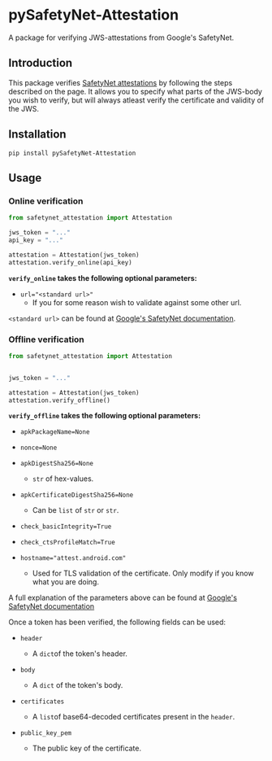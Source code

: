 # pySafetyNet-Attestation

A package for verifying JWS-attestations from Google's SafetyNet.

## Introduction

This package verifies [SafetyNet attestations](https://developer.android.com/training/safetynet/) by following the steps described on the page. It allows you to specify what parts of the JWS-body you wish to verify, but will always atleast verify the certificate and validity of the JWS.


## Installation

`pip install pySafetyNet-Attestation`

## Usage

### Online verification

```python
from safetynet_attestation import Attestation

jws_token = "..."
api_key = "..."

attestation = Attestation(jws_token)
attestation.verify_online(api_key)
```

**`verify_online` takes the following optional parameters:**

* `url="<standard url>"`
	* If you for some reason wish to validate against some other url.

`<standard url>` can be found at [Google's SafetyNet documentation](https://developer.android.com/training/safetynet/).

### Offline verification

```python
from safetynet_attestation import Attestation


jws_token = "..."

attestation = Attestation(jws_token)
attestation.verify_offline()
```

**`verify_offline` takes the following optional parameters:**

* `apkPackageName=None`

* `nonce=None`

* `apkDigestSha256=None`
	* `str` of hex-values.

* `apkCertificateDigestSha256=None`
	* Can be `list` of `str` or `str`.

* `check_basicIntegrity=True`

* `check_ctsProfileMatch=True`

* `hostname="attest.android.com"`
	* Used for TLS validation of the certificate. Only modify if you know what you are doing.

A full explanation of the parameters above can be found at [Google's SafetyNet documentation](https://developer.android.com/training/safetynet/)

Once a token has been verified, the following fields can be used:

* `header`
	* A `dict`of the token's header.

* `body`
	* A `dict` of the token's body.

* `certificates`
	* A `list`of base64-decoded certificates present in the `header`.

* `public_key_pem`
	* The public key of the certificate.